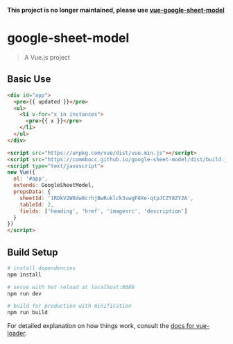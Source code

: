 **This project is no longer maintained, please use [vue-google-sheet-model](https://github.com/Commbocc/vue-google-sheet-model)**

# google-sheet-model

> A Vue.js project

## Basic Use

```html
<div id="app">
  <pre>{{ updated }}</pre>
  <ul>
    <li v-for="x in instances">
      <pre>{{ x }}</pre>
    </li>
  </ul>
</div>

<script src="https://unpkg.com/vue/dist/vue.min.js"></script>
<script src="https://commbocc.github.io/google-sheet-model/dist/build.js"></script>
<script type="text/javascript">
new Vue({
  el: '#app',
  extends: GoogleSheetModel,
  propsData: {
    sheetId: '1RDkV2W8dw8crhjBwRuklck3vwgF8Xe-qtpJCZY8ZY2A',
    tableId: 2,
    fields: ['heading', 'href', 'imagesrc', 'description']
  }
})
</script>
```

## Build Setup

``` bash
# install dependencies
npm install

# serve with hot reload at localhost:8080
npm run dev

# build for production with minification
npm run build
```

For detailed explanation on how things work, consult the [docs for vue-loader](http://vuejs.github.io/vue-loader).
